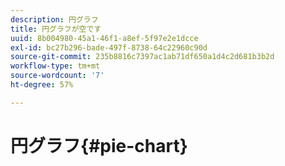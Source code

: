 ```yaml
---
description: 円グラフ
title: 円グラフが空です
uuid: 8b004980-45a1-46f1-a8ef-5f97e2e1dcce
exl-id: bc27b296-bade-497f-8738-64c22960c90d
source-git-commit: 235b8816c7397ac1ab71df650a1d4c2d681b3b2d
workflow-type: tm+mt
source-wordcount: '7'
ht-degree: 57%

---
```


# 円グラフ{#pie-chart}
